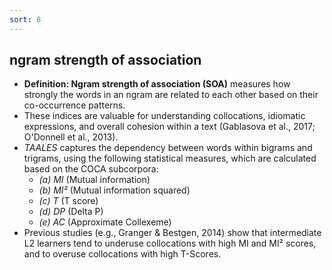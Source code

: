 ```yaml
---
sort: 8
---
```


## ngram strength of association

- **Definition: Ngram strength of association (SOA)** measures how strongly the words in an ngram are related to each other based on their co-occurrence patterns. 
- These indices are valuable for understanding collocations, idiomatic expressions, and overall cohesion within a text (Gablasova et al., 2017; O'Donnell et al., 2013).
- *TAALES* captures the dependency between words within bigrams and trigrams, using the following statistical measures, which are calculated based on the COCA subcorpora:
    - *(a) MI* (Mutual information) 
    - *(b) MI²* (Mutual information squared)
    - *(c) T* (T score)
    - *(d) DP* (Delta P)
    - *(e) AC* (Approximate Collexeme)
- Previous studies (e.g., Granger & Bestgen, 2014) show that intermediate L2 learners tend to underuse collocations with high MI and MI² scores, and to overuse collocations with high T-Scores.